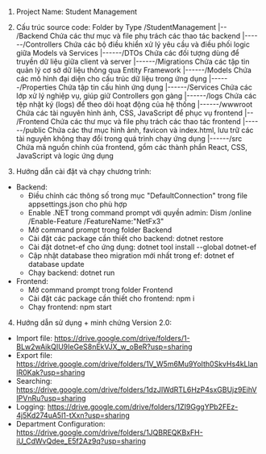 1. Project Name: Student Management

2. Cấu trúc source code: Folder by Type
/StudentManagement
|-- /Backend		Chứa các thư mục và file phụ trách các thao tác backend
|------/Controllers		Chứa các bộ điều khiển xử lý yêu cầu và điều phối logic giữa Models và Services
|------/DTOs			Chứa các đối tượng dùng để truyền dữ liệu giữa client và server
|------/Migrations		Chứa các tập tin quản lý cơ sở dữ liệu thông qua Entity Framework
|------/Models			Chứa các mô hình đại diện cho cấu trúc dữ liệu trong ứng dụng
|------/Properties		Chứa tập tin cấu hình ứng dụng
|------/Services 		Chứa các lớp xử lý nghiệp vụ, giúp giữ Controllers gọn gàng
|------/logs			Chứa các tệp nhật ký (logs) để theo dõi hoạt động của hệ thống
|------/wwwroot			Chứa các tài nguyên hình ảnh, CSS, JavaScript để phục vụ frontend
|-- /Frontend		Chứa các thư mục và file phụ trách các thao tác frontend
|------/public			Chứa các thư mục hình ảnh, favicon và index.html, lưu trữ các tài nguyên không thay đổi
				trong quá trình chạy ứng dụng
|------/src			Chứa mã nguồn chính của frontend, gồm các thành phần React, CSS, JavaScript và logic
				ứng dụng

3. Hướng dẫn cài đặt và chạy chương trình:
- Backend:
	+ Điều chỉnh các thông số trong mục "DefaultConnection" trong file appsettings.json cho phù hợp
	+ Enable .NET trong command prompt với quyền admin:
		Dism /online /Enable-Feature /FeatureName:"NetFx3"
	+ Mở command prompt trong folder Backend
	+ Cài đặt các package cần thiết cho backend:
		dotnet restore
	+ Cài đặt dotnet-ef cho ứng dụng:
		dotnet tool install --global dotnet-ef
	+ Cập nhật database theo migration mới nhất trong ef:
		dotnet ef database update
	+ Chạy backend:
		dotnet run
- Frontend:
	+ Mở command prompt trong folder Frontend
	+ Cài đặt các package cần thiết cho frontend:
		npm i
	+ Chạy frontend:
		npm start

4. Hướng dẫn sử dụng + minh chứng Version 2.0:
- Import file:
	https://drive.google.com/drive/folders/1-BLw2wAikQIU9IeGeS8nEkVJX_w_oBeR?usp=sharing
- Export file:
	https://drive.google.com/drive/folders/1V_W5m6Mu9YoIth0SkvHs4kLlanlR0Kak?usp=sharing
- Searching:
	https://drive.google.com/drive/folders/1dzJIWdRTL6HzP4sxGBUjz9EihVIPVnRu?usp=sharing
- Logging:
	https://drive.google.com/drive/folders/1ZI9GggYPb2FEz-4j5Kd274uA5l1-tXxn?usp=sharing
- Department Configuration:
	https://drive.google.com/drive/folders/1JQBREQKBxFH-iU_CdWvQdee_E5f2Az9q?usp=sharing
